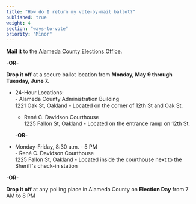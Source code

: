 ```yaml
---
title: "How do I return my vote-by-mail ballot?"
published: true
weight: 4
section: "ways-to-vote"
priority: "Minor"
---
```

**Mail it** to the [Alameda County Elections Office](#section-election-office-contact).  

**-OR-**  
	
**Drop it off** at a secure ballot location from **Monday, May 9 through Tuesday, June 7.**  
- 24-Hour Locations:  
    	- Alameda County Administration Building  
	1221 Oak St, Oakland - Located on the corner of 12th St and Oak St.
	- René C. Davidson Courthouse  
        1225 Fallon St, Oakland - Located on the entrance ramp on 12th St.  

	**-OR-**  

- Monday-Friday, 8:30 a.m. - 5 PM  
       - René C. Davidson Courthouse  
        1225 Fallon St, Oakland - Located inside the courthouse next to the Sheriff's check-in station  

**-OR-**  
	
**Drop it off** at any polling place in Alameda County on **Election Day** from 7 AM to 8 PM  
